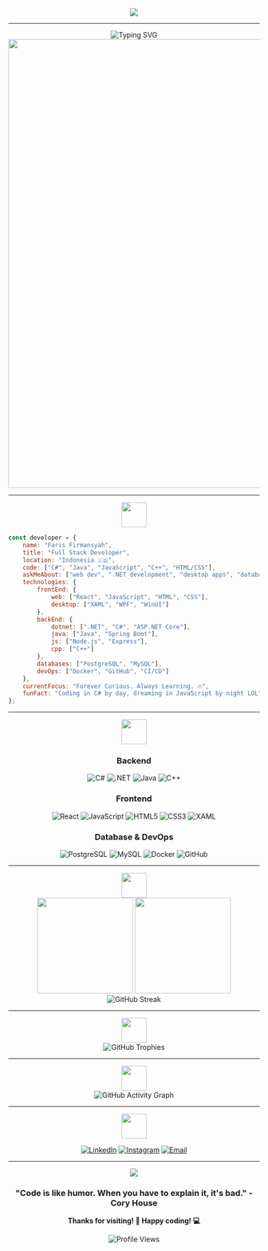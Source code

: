 <div align="center">
  <img src="https://capsule-render.vercel.app/api?type=waving&color=0:1a237e,100:0d47a1&height=200&section=header&text=JustFarzz&fontSize=80&fontColor=ffffff&animation=fadeIn" />
</div>

---

<div align="center">
  <img src="https://readme-typing-svg.herokuapp.com?font=Fira+Code&size=32&duration=2800&pause=2000&color=1a237e&center=true&vCenter=true&width=940&lines=Welcome+To+My+Github+Profile🫨;Full+Stack+Developer+%7C+.NET+%26+Java+Expert;C%23+%7C+React+%7C+Node.js+Developer" alt="Typing SVG" />
</div>

<div align="center">
  <img src="https://media2.giphy.com/media/v1.Y2lkPTc5MGI3NjExMDFtc3JhMWd1bDh3eGUybWhkcGRpb2xpNHI1b3JsZHdtMDVwcnlxaCZlcD12MV9pbnRlcm5hbF9naWZfYnlfaWQmY3Q9Zw/W1hd3uXRIbddu/giphy.gif" width="900"/>
</div>

---

<div align="center">
  <img src="https://img.shields.io/badge/❗%20About%20Me-1a237e?style=for-the-badge&logoColor=white&labelColor=0d47a1&logo=github&logoWidth=20" height="50" />
</div>

```javascript
const developer = {
    name: "Faris Firmansyah",
    title: "Full Stack Developer",
    location: "Indonesia 🇮🇩",
    code: ["C#", "Java", "JavaScript", "C++", "HTML/CSS"],
    askMeAbout: ["web dev", ".NET development", "desktop apps", "database design"],
    technologies: {
        frontEnd: {
            web: ["React", "JavaScript", "HTML", "CSS"],
            desktop: ["XAML", "WPF", "WinUI"]
        },
        backEnd: {
            dotnet: [".NET", "C#", "ASP.NET Core"],
            java: ["Java", "Spring Boot"],
            js: ["Node.js", "Express"],
            cpp: ["C++"]
        },
        databases: ["PostgreSQL", "MySQL"],
        devOps: ["Docker", "GitHub", "CI/CD"]
    },
    currentFocus: "Forever Curious. Always Learning. 🔥",
    funFact: "Coding in C# by day, dreaming in JavaScript by night LOL"
};
```

---

<div align="center">
  <img src="https://img.shields.io/badge/🛠️%20Tech%20Stack%20&%20Tools-1a237e?style=for-the-badge&logoColor=white&labelColor=0d47a1&logo=tools&logoWidth=20" height="50" />
</div>

<div align="center">

### Backend
![C#](https://img.shields.io/badge/C%23-239120?style=for-the-badge&logo=c-sharp&logoColor=white)
![.NET](https://img.shields.io/badge/.NET-5C2D91?style=for-the-badge&logo=dotnet&logoColor=white)
![Java](https://img.shields.io/badge/Java-ED8B00?style=for-the-badge&logo=openjdk&logoColor=white)
![C++](https://img.shields.io/badge/C++-00599C?style=for-the-badge&logo=c%2B%2B&logoColor=white)

### Frontend
![React](https://img.shields.io/badge/React-20232A?style=for-the-badge&logo=react&logoColor=61DAFB)
![JavaScript](https://img.shields.io/badge/JavaScript-F7DF1E?style=for-the-badge&logo=javascript&logoColor=black)
![HTML5](https://img.shields.io/badge/HTML5-E34F26?style=for-the-badge&logo=html5&logoColor=white)
![CSS3](https://img.shields.io/badge/CSS3-1572B6?style=for-the-badge&logo=css3&logoColor=white)
![XAML](https://img.shields.io/badge/XAML-0C54C2?style=for-the-badge&logo=xaml&logoColor=white)

### Database & DevOps
![PostgreSQL](https://img.shields.io/badge/PostgreSQL-316192?style=for-the-badge&logo=postgresql&logoColor=white)
![MySQL](https://img.shields.io/badge/MySQL-00000F?style=for-the-badge&logo=mysql&logoColor=white)
![Docker](https://img.shields.io/badge/Docker-2496ED?style=for-the-badge&logo=docker&logoColor=white)
![GitHub](https://img.shields.io/badge/GitHub-100000?style=for-the-badge&logo=github&logoColor=white)

</div>

---

<div align="center">
  <img src="https://img.shields.io/badge/📊%20Github%20Stats-1a237e?style=for-the-badge&logoColor=white&labelColor=0d47a1&logo=github&logoWidth=20" height="50" />
</div>

<div align="center">
  <img src="https://github-readme-stats.vercel.app/api?username=JustFarzz&show_icons=true&theme=tokyonight&hide_border=true&bg_color=1e3a8a&title_color=60a5fa&icon_color=93c5fd&text_color=e2e8f0" height="192px"/>
  
  <img src="https://github-readme-stats.vercel.app/api/top-langs/?username=JustFarzz&layout=compact&theme=tokyonight&hide_border=true&bg_color=1e3a8a&title_color=60a5fa&text_color=e2e8f0" height="192px"/>
</div>
<div align="center">
  <img src="https://github-readme-streak-stats.herokuapp.com/?user=JustFarzz&theme=tokyonight&hide_border=true&background=1e3a8a&stroke=0000&ring=60a5fa&fire=93c5fd&currStreakLabel=93c5fd&sideNums=e2e8f0&dates=e2e8f0" alt="GitHub Streak"/>
</div>

---

<div align="center">
  <img src="https://img.shields.io/badge/🏆%20Github%20Trophies-1a237e?style=for-the-badge&logoColor=white&labelColor=0d47a1&logo=trophy&logoWidth=20" height="50" />
</div>

<div align="center">
  <img src="https://github-profile-trophy.vercel.app/?username=JustFarzz&theme=radical&no-frame=true&no-bg=true&margin-w=4&row=1" alt="GitHub Trophies"/>
</div>

---

<div align="center">
  <img src="https://img.shields.io/badge/📈%20Contribution%20Graph-1a237e?style=for-the-badge&logoColor=white&labelColor=0d47a1&logo=graph&logoWidth=20" height="50" />
</div>

<div align="center">
  <img src="https://github-readme-activity-graph.vercel.app/graph?username=JustFarzz&bg_color=1e3a8a&color=93c5fd&line=60a5fa&point=FFFFFF&area=true&hide_border=true" alt="GitHub Activity Graph"/>
</div>

---

<div align="center">
  <img src="https://img.shields.io/badge/🌐%20Make%20Collaboration%20With%20Me-1a237e?style=for-the-badge&logoColor=white&labelColor=0d47a1&logo=github&logoWidth=20" height="50" />
</div>

<div align="center">

[![LinkedIn](https://img.shields.io/badge/LinkedIn-0077B5?style=for-the-badge&logo=linkedin&logoColor=white)](https://www.linkedin.com/in/faris-firmansyah-justfarzz)
[![Instagram](https://img.shields.io/badge/Instagram-E4405F?style=for-the-badge&logo=instagram&logoColor=white)](https://instagram.com/faris.frm)
[![Email](https://img.shields.io/badge/Email-D14836?style=for-the-badge&logo=gmail&logoColor=white)](mailto:justfarzzdev@gmail.com)

</div>

---

<div align="center">
  <img src="https://capsule-render.vercel.app/api?type=waving&color=0:1a237e,100:0d47a1&height=120&section=footer&animation=fadeIn" />
</div>

<div align="center">

###  "Code is like humor. When you have to explain it, it's bad." - Cory House

**Thanks for visiting! 🚀 Happy coding! 💻**

<img src="https://komarev.com/ghpvc/?username=JustFarzz&style=for-the-badge&color=blue" alt="Profile Views"/>

</div>